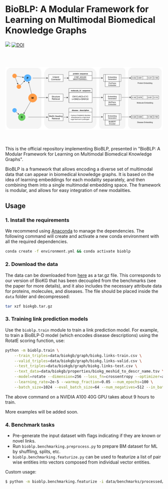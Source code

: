 # BioBLP: A Modular Framework for Learning on Multimodal Biomedical Knowledge Graphs
<div>
<a href="https://github.com/dfdazac/blp/blob/master/LICENSE">
    <img src="https://img.shields.io/badge/License-MIT-blue.svg"></a>
    <a href="https://doi.org/10.5281/zenodo.8005711"><img src="https://zenodo.org/badge/DOI/10.5281/zenodo.8005711.svg" alt="DOI"></a>
</div>

<br><br>
<div align="center">
<img src="fig.png" width="800" />
</div>
<br><br>

This is the official repository implementing BioBLP, presented in "BioBLP: A Modular Framework for Learning on Multimodal Biomedical Knowledge Graphs".

BioBLP is a framework that allows encoding a diverse set of multimodal data that can appear in biomedical knowledge graphs. It is based on the idea of learning embeddings for each modality separately, and then combining them into a single multimodal embedding space. The framework is modular, and allows for easy integration of new modalities.

## Usage

### 1. Install the requirements

We recommend using [Anaconda](https://www.anaconda.com/) to manage the dependencies. The following command will create and activate a new conda environment with all the required dependencies.

```bash
conda create -f environment.yml && conda activate bioblp
```

### 2. Download the data

The data can be downloaded from [here](https://doi.org/10.5281/zenodo.8005711) as a tar.gz file. This corresponds to our version of BioKG that has been decoupled from the benchmarks (see the paper for more details), and it also includes the necessary attribute data for proteins, molecules, and diseases.
The file should be placed inside the `data` folder and decompressed:

```bash
tar xzf biokgb.tar.gz
```

### 3. Training link prediction models

Use the `bioblp.train` module to train a link prediction model. For example, to train a BioBLP-D model (which encodes disease descriptions) using the RotatE scoring function, use:

```sh
python -m bioblp.train \
    --train_triples=data/biokgb/graph/biokg.links-train.csv \
    --valid_triples=data/biokgb/graph/biokg.links-valid.csv \
    --test_triples=data/biokgb/graph/biokg.links-test.csv \
    --text_data=data/biokgb/properties/biokg_meshid_to_descr_name.tsv \
    --model=rotate --dimension=256 --loss_fn=crossentropy --optimizer=adam \
    --learning_rate=2e-5 --warmup_fraction=0.05 --num_epochs=100 \
    --batch_size=1024 --eval_batch_size=64 --num_negatives=512 --in_batch_negatives=True
```

The above command on a NVIDIA A100 40G GPU takes about 9 hours to train.

More examples will be added soon. 

### 4. Benchmark tasks
* Pre-generate the input dataset with flags indicating if they are known or novel links. 
* Run `bioblp.benchmarking.preprocess.py` to prepare BM dataset for ML by shuffling, splits, etc.
* `bioblp.benchmarking.featurize.py` can be used to featurize a list of pair wise entities into vectors composed from individual vector entities.

Custom usage:
```bash
$ python -m bioblp.benchmarking.featurize -i data/benchmarks/processed/dpi_benchmark_p2n-1-10.tsv -o data/features -t kgem -f models/1baon0eg/ -j concatenate
```